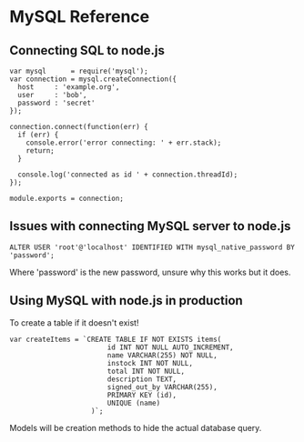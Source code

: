 # MySQL Reference

## Connecting SQL to node.js

```
var mysql      = require('mysql');
var connection = mysql.createConnection({
  host     : 'example.org',
  user     : 'bob',
  password : 'secret'
});

connection.connect(function(err) {
  if (err) {
    console.error('error connecting: ' + err.stack);
    return;
  }

  console.log('connected as id ' + connection.threadId);
});

module.exports = connection;
```

## Issues with connecting MySQL server to node.js

```
ALTER USER 'root'@'localhost' IDENTIFIED WITH mysql_native_password BY 'password';
```
Where 'password' is the new password, unsure why this works but it does.

## Using MySQL with node.js in production
To create a table if it doesn't exist!
```
var createItems = `CREATE TABLE IF NOT EXISTS items(
                        id INT NOT NULL AUTO_INCREMENT,
                        name VARCHAR(255) NOT NULL,
                        instock INT NOT NULL,
                        total INT NOT NULL,
                        description TEXT,
                        signed_out_by VARCHAR(255),
                        PRIMARY KEY (id),
                        UNIQUE (name)
                    )`;
```

Models will be creation methods to hide the actual database query.



